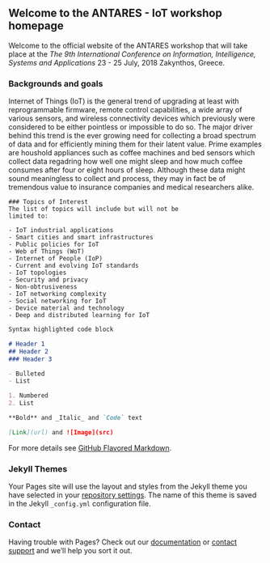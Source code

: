 ## Welcome to the ANTARES - IoT workshop homepage 

Welcome to the official website of the ANTARES workshop that will take place at the _The 9th International Conference on Information, Intelligence, Systems and Applications_ 23 - 25 July, 2018 Zakynthos, Greece.
 

### Backgrounds and goals

Internet of Things (IoT) is the general trend of upgrading
at least with reprogrammable firmware, remote control
capabilities, a wide array of various sensors, and wireless
connectivity devices which previously were considered to be
either pointless or impossible to do so. The major driver behind
this trend is the ever growing need for collecting a broad
spectrum of data and for efficiently mining them for their
latent value. Prime examples are houshold appliances such as
coffee machines and bed sensors which collect data regadring
how well one might sleep and how much coffee consumes
after four or eight hours of sleep. Although these data might
sound meaningless to collect and process, they may in fact
be of tremendous value to insurance companies and medical
researchers alike.

```
### Topics of Interest
The list of topics will include but will not be
limited to:

- IoT industrial applications
- Smart cities and smart infrastructures
- Public policies for IoT
- Web of Things (WoT)
- Internet of People (IoP)
- Current and evolving IoT standards
- IoT topologies
- Security and privacy
- Non-obtrusiveness
- IoT networking complexity
- Social networking for IoT
- Device material and technology
- Deep and distributed learning for IoT
```

```markdown
Syntax highlighted code block

# Header 1
## Header 2
### Header 3

- Bulleted
- List

1. Numbered
2. List

**Bold** and _Italic_ and `Code` text

[Link](url) and ![Image](src)
```

For more details see [GitHub Flavored Markdown](https://guides.github.com/features/mastering-markdown/).

### Jekyll Themes

Your Pages site will use the layout and styles from the Jekyll theme you have selected in your [repository settings](https://github.com/antaresiot/iisa18/settings). The name of this theme is saved in the Jekyll `_config.yml` configuration file.

### Contact

Having trouble with Pages? Check out our [documentation](https://help.github.com/categories/github-pages-basics/) or [contact support](https://github.com/contact) and we’ll help you sort it out.
